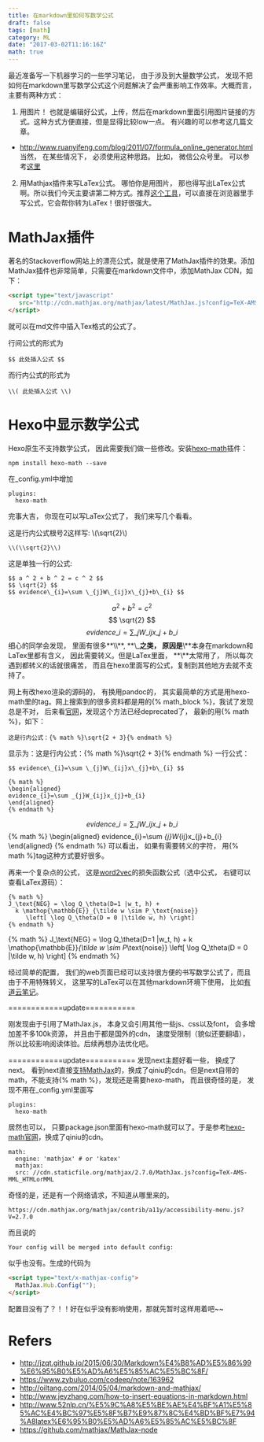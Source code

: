 ```yaml
---
title: 在markdown里如何写数学公式
draft: false
tags: [math]
category: ML
date: "2017-03-02T11:16:16Z"
math: true
---
```


最近准备写一下机器学习的一些学习笔记， 由于涉及到大量数学公式， 发现不把如何在markdown里写数学公式这个问题解决了会严重影响工作效率。大概而言， 主要有两种方式：

<!-- more -->
1. 用图片！
也就是编辑好公式，上传，然后在markdown里面引用图片链接的方式。这种方式方便直接，但是显得比较low一点。 有兴趣的可以参考这几篇文章。
* http://www.ruanyifeng.com/blog/2011/07/formula_online_generator.html 
当然， 在某些情况下， 必须使用这种思路。 比如， 微信公众号里。 可以参考[这里](http://www.52nlp.cn/%E5%9C%A8%E5%BE%AE%E4%BF%A1%E5%85%AC%E4%BC%97%E5%8F%B7%E9%87%8C%E4%BD%BF%E7%94%A8latex%E6%95%B0%E5%AD%A6%E5%85%AC%E5%BC%8F)

2. 用Mathjax插件来写LaTex公式。
哪怕你是用图片， 那也得写出LaTex公式啊。所以我们今天主要讲第二种方式。推荐[这个工具](https://webdemo.myscript.com/views/math.html)，可以直接在浏览器里手写公式，它会帮你转为LaTex！很好很强大。


# MathJax插件
著名的Stackoverflow网站上的漂亮公式，就是使用了MathJax插件的效果。添加MathJax插件也非常简单，只需要在markdown文件中，添加MathJax CDN，如下：
```html
<script type="text/javascript"
   src="http://cdn.mathjax.org/mathjax/latest/MathJax.js?config=TeX-AMS-MML_HTMLorMML">
</script>
```
就可以在md文件中插入Tex格式的公式了。

行间公式的形式为
```
$$ 此处插入公式 $$
```
而行内公式的形式为
```
\\( 此处插入公式 \\)
```


# Hexo中显示数学公式
Hexo原生不支持数学公式， 因此需要我们做一些修改。安装[hexo-math](https://github.com/akfish/hexo-math)插件：

```
npm install hexo-math --save
```
在_config.yml中增加
```
plugins:
  hexo-math
 ```

完事大吉， 你现在可以写LaTex公式了， 我们来写几个看看。

这是行内公式根号2这样写: \\(\\sqrt{2}\\)
```
\\(\\sqrt{2}\\)
```
这是单独一行的公式:
```
$$ a ^ 2 + b ^ 2 = c ^ 2 $$
$$ \sqrt{2} $$
$$ evidence\_{i}=\sum \_{j}W\_{ij}x\_{j}+b\_{i} $$
```
$$ a ^ 2 + b ^ 2 = c ^ 2 $$
$$ \sqrt{2} $$
$$ evidence\_{i}=\sum \_{j}W\_{ij}x\_{j}+b\_{i} $$
细心的同学会发现， 里面有很多**\\\\**, **\\_**之类， 原因是**\\**本身在markdown和LaTex里都有含义， 因此需要转义。但是LaTex里面， **\\**太常用了， 所以每次遇到都转义的话就很痛苦， 而且在hexo里面写的公式，复制到其他地方去就不支持了。

网上有改hexo渲染的源码的， 有换用pandoc的， 其实最简单的方式是用hexo-math里的tag。网上搜索到的很多资料都是用的{&#37; math_block %}，我试了发现总是不对， 后来看[官网](https://github.com/akfish/hexo-math)，发现这个方法已经deprecated了， 最新的用{&#37; math %}，如下：

```
这是行内公式：{% math %}\sqrt{2 + 3}{% endmath %}
```
显示为：这是行内公式：{% math %}\sqrt{2 + 3}{% endmath %}
一行公式：
```
$$ evidence\_{i}=\sum \_{j}W\_{ij}x\_{j}+b\_{i} $$

{% math %}
\begin{aligned}
evidence_{i}=\sum _{j}W_{ij}x_{j}+b_{i}
\end{aligned}
{% endmath %}
```
$$ evidence\_{i}=\sum \_{j}W\_{ij}x\_{j}+b\_{i} $$
{% math %}
\begin{aligned}
evidence_{i}=\sum _{j}W_{ij}x_{j}+b_{i}
\end{aligned}
{% endmath %}
可以看出， 如果有需要转义的字符， 用{&#37; math %}tag这种方式要好很多。

再来一个复杂点的公式， 这是[word2vec](https://www.tensorflow.org/tutorials/word2vec)的损失函数公式（选中公式， 右键可以查看LaTex源码）：
```
{% math %}
J_\text{NEG} = \log Q_\theta(D=1 |w_t, h) +
  k \mathop{\mathbb{E}}_{\tilde w \sim P_\text{noise}}
     \left[ \log Q_\theta(D = 0 |\tilde w, h) \right]
{% endmath %}
```
{% math %}
J_\text{NEG} = \log Q_\theta(D=1 |w_t, h) +
  k \mathop{\mathbb{E}}_{\tilde w \sim P_\text{noise}}
     \left[ \log Q_\theta(D = 0 |\tilde w, h) \right]
{% endmath %}

经过简单的配置， 我们的web页面已经可以支持很方便的书写数学公式了，而且由于不用特殊转义， 这里写的LaTex可以在其他markdown环境下使用， 比如[有道云笔记](http://mp.weixin.qq.com/s?__biz=MjM5NjAyNjkwMA==&mid=2723942529&idx=1&sn=3b417dd77b4d5b92231ed59649844eb9&chksm=81473ffab630b6ec843d77432c487e3e3a272ec26a5b9e0ae4007f5fce3dd826825a7b64a249&mpshare=1&scene=1&srcid=0301zj3JKl85H692JGwUHZzM#rd)。


============update===========

刚发现由于引用了MathJax.js， 本身又会引用其他一些js、css以及font， 会多增加差不多100k资源， 并且由于都是国外的cdn， 速度受限制（貌似还要翻墙），所以比较影响阅读体验。后续再想办法优化吧。

============update===========
发现next主题好看一些， 换成了next。 看到next直接[支持MathJax](http://theme-next.iissnan.com/third-party-services.html#others)的，换成了qiniu的cdn。但是next自带的math，不能支持{&#37; math %}，发现还是需要hexo-math， 而且很奇怪的是， 发现不用在_config.yml里面写
```
plugins:
  hexo-math
 ```
居然也可以， 只要package.json里面有hexo-math就可以了。于是参考[hexo-math官网](https://github.com/akfish/hexo-math)，换成了qiniu的cdn。
```
math:
  engine: 'mathjax' # or 'katex'
  mathjax:
  src: //cdn.staticfile.org/mathjax/2.7.0/MathJax.js?config=TeX-AMS-MML_HTMLorMML
```
奇怪的是，还是有一个网络请求，不知道从哪里来的。
```
https://cdn.mathjax.org/mathjax/contrib/a11y/accessibility-menu.js?V=2.7.0
```
而且说的
```
Your config will be merged into default config:
```
似乎也没有。生成的代码为
```html
<script type="text/x-mathjax-config">
  MathJax.Hub.Config("");
</script>
```
配置目没有了？！！好在似乎没有影响使用，那就先暂时这样用着吧~~

# Refers
* http://jzqt.github.io/2015/06/30/Markdown%E4%B8%AD%E5%86%99%E6%95%B0%E5%AD%A6%E5%85%AC%E5%BC%8F/
* https://www.zybuluo.com/codeep/note/163962
* http://oiltang.com/2014/05/04/markdown-and-mathjax/
* http://www.jeyzhang.com/how-to-insert-equations-in-markdown.html
* http://www.52nlp.cn/%E5%9C%A8%E5%BE%AE%E4%BF%A1%E5%85%AC%E4%BC%97%E5%8F%B7%E9%87%8C%E4%BD%BF%E7%94%A8latex%E6%95%B0%E5%AD%A6%E5%85%AC%E5%BC%8F
* https://github.com/mathjax/MathJax-node
